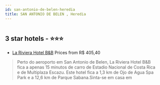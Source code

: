 ```yaml
---
id: san-antonio-de-belen-heredia
title: SAN ANTONIO DE BELEN , Heredia
---
```


<center><img src="https://i.travelapi.com/hotels/10000000/9230000/9227400/9227370/ceb52c94_z.jpg" alt="" /></center>


##  3 star hotels - ⭐️⭐️⭐️

-    [La Riviera Hotel B&B](https://www.hurb.com/br/aud/https://www.hurb.com/br/hotels/san-antonio-de-belen/la-riviera-hotel-b-b-HT-866T?cmp=18055) Prices from R$ 405,40
   > Perto do aeroporto em San Antonio de Belen, La Riviera Hotel B&B fica a apenas 15 minutos de carro de Estadio Nacional de Costa Rica e de Multiplaza Escazu.  Este hotel fica a 1,3 km de Ojo de Agua Spa Park e a 12,6 km de Parque Sabana.Sinta-se em casa em
